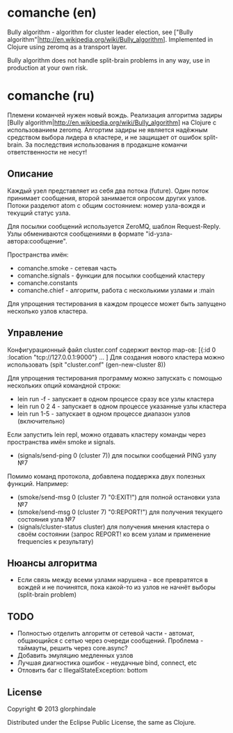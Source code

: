 # comanche (en)

Bully algorithm - algorithm for cluster leader election, see ["Bully algorithm"|http://en.wikipedia.org/wiki/Bully_algorithm].
Implemented in Clojure using zeromq as a transport layer.

Bully algorithm does not handle split-brain problems in any way, use in production at your own risk.

# comanche (ru)

Племени команчей нужен новый вождь.
Реализация алгоритма задиры [Bully algorithm|http://en.wikipedia.org/wiki/Bully_algorithm] на 
Clojure с использованием zeromq.
Алгортим задиры не является надёжным средством выбора лидера в кластере, и не защищает от ошибок
split-brain. За последствия использования в продакшне команчи ответственности не несут!

## Описание

Каждый узел представляет из себя два потока (future). Один поток принимает сообщения, второй
занимается опросом других узлов. Потоки разделют atom с общим состоянием: номер узла-вождя и текущий
статус узла.

Для посылки сообщений используется ZeroMQ, шаблон Request-Reply. Узлы обмениваются сообщениями в
формате "id-узла-автора:сообщение".

Пространства имён:
* comanche.smoke - сетевая часть
* comanche.signals - функции для посылки сообщений кластеру
* comanche.constants 
* comanche.chief - алгоритм, работа с несколькими узлами и :main

Для упрощения тестирования в каждом процессе может быть запущено несколько узлов кластера.

## Управление

Конфигурационный файл cluster.conf содержит вектор map-ов:
[{:id 0 :location "tcp://127.0.0.1:9000"} ... ]
Для создания нового кластера можно использовать (spit "cluster.conf" (gen-new-cluster 8))

Для упрощения тестирования программу можно запускать с помощью нескольких опций командной строки:
* lein run -f - запускает в одном процессе сразу все узлы кластера
* lein run 0 2 4 - запускает в одном процессе указанные узлы кластера 
* lein run 1-5 - запускает в одном процессе диапазон узлов (включительно)

Если запустить lein repl, можно отдавать кластеру команды через пространства имён smoke и signals.
* (signals/send-ping 0 (cluster 7)) для посылки сообщений PING узлу №7

Помимо команд протокола, добавлена поддержка двух полезных функций. Например:
* (smoke/send-msg 0 (cluster 7) "0:EXIT!") для полной остановки узла №7
* (smoke/send-msg 0 (cluster 7) "0:REPORT!") для получения текущего состояния узла №7
* (signals/cluster-status cluster) для получения мнения кластера о своём состоянии (запрос REPORT! ко
  всем узлам и применение frequencies к результату)

## Нюансы алгоритма

* Если связь между всеми узлами нарушена - все превратятся в вождей и не починятся, пока какой-то из
  узлов не начнёт выборы (split-brain problem)

## TODO
* Полностью отделить алгоритм от сетевой части - автомат, общающийся с сетью через очереди
  сообщений. Проблема - таймауты, решить через core.async?
* Добавить эмуляцию медленных узлов
* Лучшая диагностика ошибок - неудачные bind, connect, etc
* Отловить баг с IllegalStateException: bottom

## License

Copyright © 2013 glorphindale

Distributed under the Eclipse Public License, the same as Clojure.
